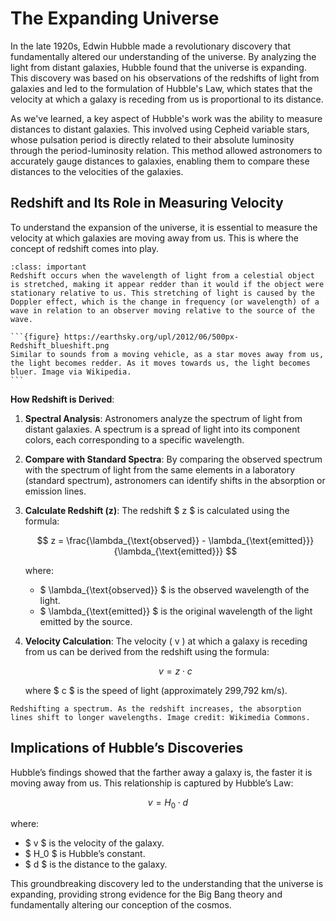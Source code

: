 # The Expanding Universe

In the late 1920s, Edwin Hubble made a revolutionary discovery that fundamentally altered our understanding of the universe. By analyzing the light from distant galaxies, Hubble found that the universe is expanding. This discovery was based on his observations of the redshifts of light from galaxies and led to the formulation of Hubble's Law, which states that the velocity at which a galaxy is receding from us is proportional to its distance.

As we've learned, a key aspect of Hubble's work was the ability to measure distances to distant galaxies. This involved using Cepheid variable stars, whose pulsation period is directly related to their absolute luminosity through the period-luminosity relation. This method allowed astronomers to accurately gauge distances to galaxies, enabling them to compare these distances to the velocities of the galaxies.

## Redshift and Its Role in Measuring Velocity

To understand the expansion of the universe, it is essential to measure the velocity at which galaxies are moving away from us. This is where the concept of redshift comes into play.

````{admonition} Redshift
:class: important
Redshift occurs when the wavelength of light from a celestial object is stretched, making it appear redder than it would if the object were stationary relative to us. This stretching of light is caused by the Doppler effect, which is the change in frequency (or wavelength) of a wave in relation to an observer moving relative to the source of the wave.

```{figure} https://earthsky.org/upl/2012/06/500px-Redshift_blueshift.png
Similar to sounds from a moving vehicle, as a star moves away from us, the light becomes redder. As it moves towards us, the light becomes bluer. Image via Wikipedia.
```

````

**How Redshift is Derived**:
1. **Spectral Analysis**: Astronomers analyze the spectrum of light from distant galaxies. A spectrum is a spread of light into its component colors, each corresponding to a specific wavelength.

2. **Compare with Standard Spectra**: By comparing the observed spectrum with the spectrum of light from the same elements in a laboratory (standard spectrum), astronomers can identify shifts in the absorption or emission lines.

3. **Calculate Redshift (z)**: The redshift $ z $ is calculated using the formula:

   $$ z = \frac{\lambda_{\text{observed}} - \lambda_{\text{emitted}}}{\lambda_{\text{emitted}}} $$

   where:
   - $ \lambda_{\text{observed}} $ is the observed wavelength of the light.
   - $ \lambda_{\text{emitted}} $ is the original wavelength of the light emitted by the source.

4. **Velocity Calculation**: The velocity \( v \) at which a galaxy is receding from us can be derived from the redshift using the formula:

   $$ v = z \cdot c $$

   where $ c $ is the speed of light (approximately 299,792 km/s).

```{figure} https://upload.wikimedia.org/wikipedia/commons/1/1f/Redshifted_Vega_spectra_and_SDSS_bands.png?20220811183441
Redshifting a spectrum. As the redshift increases, the absorption lines shift to longer wavelengths. Image credit: Wikimedia Commons.
```

## Implications of Hubble’s Discoveries

Hubble’s findings showed that the farther away a galaxy is, the faster it is moving away from us. This relationship is captured by Hubble’s Law:

$$ v = H_0 \cdot d $$

where:
- $ v $ is the velocity of the galaxy.
- $ H_0 $ is Hubble’s constant.
- $ d $ is the distance to the galaxy.

This groundbreaking discovery led to the understanding that the universe is expanding, providing strong evidence for the Big Bang theory and fundamentally altering our conception of the cosmos.